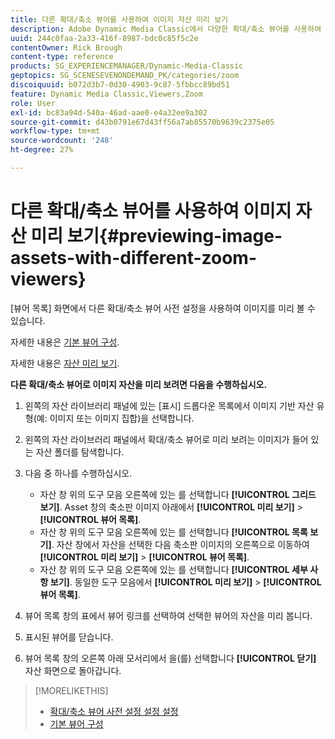 ```yaml
---
title: 다른 확대/축소 뷰어를 사용하여 이미지 자산 미리 보기
description: Adobe Dynamic Media Classic에서 다양한 확대/축소 뷰어를 사용하여 이미지 자산을 미리 보는 방법을 알아봅니다.
uuid: 244c0faa-2a33-416f-8987-bdc0c85f5c2e
contentOwner: Rick Brough
content-type: reference
products: SG_EXPERIENCEMANAGER/Dynamic-Media-Classic
geptopics: SG_SCENESEVENONDEMAND_PK/categories/zoom
discoiquuid: b072d3b7-0d30-4903-9c87-5fbbcc89bd51
feature: Dynamic Media Classic,Viewers,Zoom
role: User
exl-id: bc83a94d-540a-46ad-aae0-e4a32ee9a302
source-git-commit: d43b0791e67d43ff56a7ab85570b9639c2375e05
workflow-type: tm+mt
source-wordcount: '248'
ht-degree: 27%

---
```


# 다른 확대/축소 뷰어를 사용하여 이미지 자산 미리 보기{#previewing-image-assets-with-different-zoom-viewers}

[뷰어 목록] 화면에서 다른 확대/축소 뷰어 사전 설정을 사용하여 이미지를 미리 볼 수 있습니다.

자세한 내용은 [기본 뷰어 구성](application-setup.md#configuring_default_viewers).

자세한 내용은 [자산 미리 보기](previewing-asset.md#previewing_an_asset).

**다른 확대/축소 뷰어로 이미지 자산을 미리 보려면 다음을 수행하십시오.**

1. 왼쪽의 자산 라이브러리 패널에 있는 [표시] 드롭다운 목록에서 이미지 기반 자산 유형(예: 이미지 또는 이미지 집합)을 선택합니다.
1. 왼쪽의 자산 라이브러리 패널에서 확대/축소 뷰어로 미리 보려는 이미지가 들어 있는 자산 폴더를 탐색합니다.
1. 다음 중 하나를 수행하십시오.

   * 자산 창 위의 도구 모음 오른쪽에 있는 를 선택합니다 **[!UICONTROL 그리드 보기]**. Asset 창의 축소판 이미지 아래에서 **[!UICONTROL 미리 보기]** > **[!UICONTROL 뷰어 목록]**.
   * 자산 창 위의 도구 모음 오른쪽에 있는 를 선택합니다 **[!UICONTROL 목록 보기]**. 자산 창에서 자산을 선택한 다음 축소판 이미지의 오른쪽으로 이동하여 **[!UICONTROL 미리 보기]** > **[!UICONTROL 뷰어 목록]**.
   * 자산 창 위의 도구 모음 오른쪽에 있는 를 선택합니다 **[!UICONTROL 세부 사항 보기]**. 동일한 도구 모음에서 **[!UICONTROL 미리 보기]** > **[!UICONTROL 뷰어 목록]**.

1. 뷰어 목록 창의 표에서 뷰어 링크를 선택하여 선택한 뷰어의 자산을 미리 봅니다.
1. 표시된 뷰어를 닫습니다.
1. 뷰어 목록 창의 오른쪽 아래 모서리에서 을(를) 선택합니다 **[!UICONTROL 닫기]** 자산 화면으로 돌아갑니다.

>[!MORELIKETHIS]
>
>* [확대/축소 뷰어 사전 설정 설정 설정](setting-zoom-viewer-presets.md#setting_up_zoom_viewer_presets)
>* [기본 뷰어 구성](application-setup.md#configuring_default_viewers)

